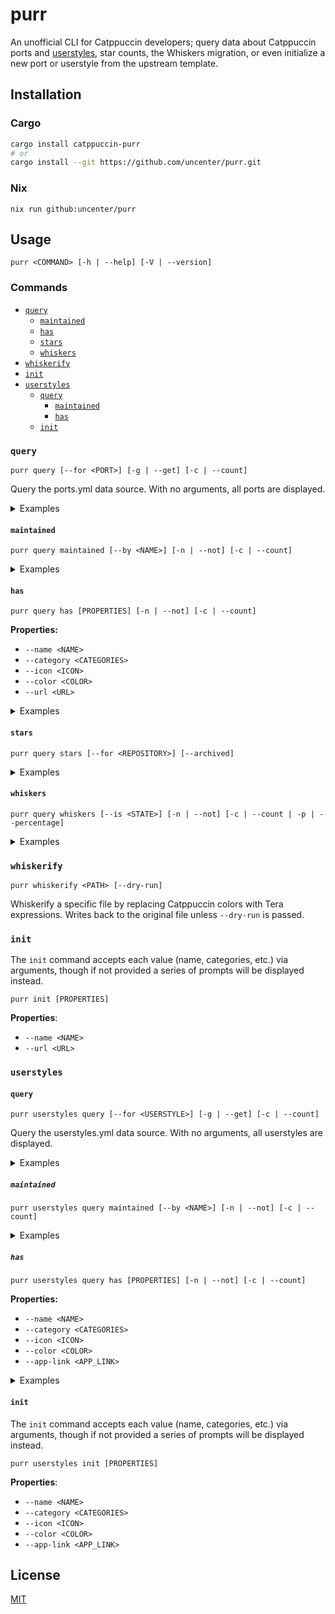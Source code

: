 # purr

An unofficial CLI for Catppuccin developers; query data about Catppuccin ports and [userstyles](https://github.com/catppuccin/userstyles), star counts, the Whiskers migration, or even initialize a new port or userstyle from the upstream template.

## Installation

### Cargo

```sh
cargo install catppuccin-purr
# or
cargo install --git https://github.com/uncenter/purr.git
```

### Nix

```
nix run github:uncenter/purr
```

## Usage

```
purr <COMMAND> [-h | --help] [-V | --version]
```

### Commands

- [`query`](#query)
  - [`maintained`](#maintained)
  - [`has`](#has)
  - [`stars`](#stars)
  - [`whiskers`](#whiskers)
- [`whiskerify`](#whiskerify)
- [`init`](#init)
- [`userstyles`](#userstyles)
  - [`query`](#query-1)
    - [`maintained`](#maintained-1)
    - [`has`](#has-1)
  - [`init`](#init-1)

### `query`

```
purr query [--for <PORT>] [-g | --get] [-c | --count]
```

Query the ports.yml data source. With no arguments, all ports are displayed.

<details>
<summary>Examples</summary>

- List all ports.

  ```
  purr query
  ```

- Count the number of ports.

  ```
  purr query --count
  ```


- List the names of all ports.

  ```
  purr query --get name
  ```

- List the current maintainers of the `nvim` port.

  ```
  purr query --for nvim --get current-maintainers
  ```

</details>

#### `maintained`

```
purr query maintained [--by <NAME>] [-n | --not] [-c | --count]
```

<details>
<summary>Examples</summary>

- List maintained ports.

  ```
  purr query maintained
  ```

- Count the number of maintained ports.

  ```
  purr query maintained --count
  ```

- List *un*maintained ports.

  ```
  purr query maintained --not
  ```

- Count the number of *un*maintained ports.

  ```
  purr query maintained --not --count
  ```

- List ports maintained by `<username>`.

  ```
  purr query maintained --by "<username>"
  ```

- Count the number of ports maintained by `<username>`.

  ```
  purr query maintained --by "<username>" --count
  ```

- List ports _not_ maintained by `<username>`.

  ```
  purr query maintained --by "<username>" --not
  ```

- Count the number of ports _not_ maintained by `<username>`.

  ```
  purr query maintained --by "<username>" --not --count
  ```

</details>

#### `has`

```
purr query has [PROPERTIES] [-n | --not] [-c | --count]
```

**Properties:**

- `--name <NAME>`
- `--category <CATEGORIES>`
- `--icon <ICON>`
- `--color <COLOR>`
- `--url <URL>`

<details>
<summary>Examples</summary>

- List ports with `color` set to `mauve`.

  ```
  purr query has --color mauve
  ```

- Count the number of ports that have `color` set to `mauve`.

  ```
  purr query has --color mauve --count
  ```

- Count the number of ports that have `color` set to anything other than `mauve`.

  ```
  purr query has --color mauve --not --count
  ```

- List ports that do not have `icon` defined.

  ```
  purr query has --icon --not
  ```

- List ports with categories of `application_launcher` and `system`.

  ```
  purr query has --category application_launcher,system
  ```

</details>

#### `stars`

```
purr query stars [--for <REPOSITORY>] [--archived]
```

<details>
<summary>Examples</summary>

- Get the total stars for all repositories across the organization.

  ```
  purr query stars
  ```

- Get the total stars for all non-archived repositories across the organization.

  ```
  purr query stars --archived false
  ```

- Get the total stars for only archived repositories across the organization.

  ```
  purr query stars --archived true
  ```

- Get the stars for a repository called `<repository>`.

  ```
  purr query stars --for "<repository>"
  ```

</details>

#### `whiskers`

```
purr query whiskers [--is <STATE>] [-n | --not] [-c | --count | -p | --percentage]
```

<details>
<summary>Examples</summary>

- Get the overall statistics of the Whiskerification process.
  
  ```
  purr query whiskers
  ```

- List Whiskerified repositories.

  ```
  purr query whiskers --is true
  ```

- List non-Whiskerified repositories.

  ```
  purr query whiskers --is false
  ```

- List repositories Whiskers is not applicable for.

  ```
  purr query whiskers --is not-applicable
  ```

- List repositories Whiskers *is* applicable for.

  ```
  purr query whiskers --is not-applicable --not
  ```

</details>

### `whiskerify`

```
purr whiskerify <PATH> [--dry-run]
```

Whiskerify a specific file by replacing Catppuccin colors with Tera expressions. Writes back to the original file unless `--dry-run` is passed.

### `init`

The `init` command accepts each value (name, categories, etc.) via arguments, though if not provided a series of prompts will be displayed instead.

```
purr init [PROPERTIES]
```

**Properties**:

- `--name <NAME>`
- `--url <URL>`

### `userstyles`

#### `query`

```
purr userstyles query [--for <USERSTYLE>] [-g | --get] [-c | --count]
```

Query the userstyles.yml data source. With no arguments, all userstyles are displayed.

<details>
<summary>Examples</summary>

- List all userstyles.

  ```
  purr userstyles query
  ```

- Count the number of userstyles.

  ```
  purr userstyles query --count
  ```


- List the names of all userstyles.

  ```
  purr userstyles query --get name
  ```

- List the current maintainers of the `youtube` userstyle.

  ```
  purr userstyles query --for youtube --get current-maintainers 
  ```

</details>

##### `maintained`

```
purr userstyles query maintained [--by <NAME>] [-n | --not] [-c | --count]
```

<details>
<summary>Examples</summary>

- List maintained userstyles.

  ```
  purr userstyles query maintained
  ```

- Count the number of maintained userstyles.

  ```
  purr userstyles query maintained --count
  ```

- List *un*maintained userstyles.

  ```
  purr userstyles query maintained --not
  ```

- Count the number of *un*maintained userstyles.

  ```
  purr userstyles query maintained --not --count
  ```

- List userstyles maintained by `<username>`.

  ```
  purr userstyles query maintained --by "<username>"
  ```

- Count the number of userstyles maintained by `<username>`.

  ```
  purr userstyles query maintained --by "<username>" --count
  ```

- List userstyles _not_ maintained by `<username>`.

  ```
  purr userstyles query maintained --by "<username>" --not
  ```

- Count the number of userstyles _not_ maintained by `<username>`.

  ```
  purr userstyles query maintained --by "<username>" --not --count
  ```

</details>

##### `has`

```
purr userstyles query has [PROPERTIES] [-n | --not] [-c | --count]
```

**Properties:**

- `--name <NAME>`
- `--category <CATEGORIES>`
- `--icon <ICON>`
- `--color <COLOR>`
- `--app-link <APP_LINK>`

<details>
<summary>Examples</summary>

- List userstyles with `color` set to `mauve`.

  ```
  purr userstyles query has --color mauve
  ```

- Count the number of userstyles that have `color` set to `mauve`.

  ```
  purr userstyles query has --color mauve --count
  ```

- Count the number of userstyles that have `color` set to anything other than `mauve`.

  ```
  purr userstyles query has --color mauve --not --count
  ```

- List userstyles that do not have `icon` defined.

  ```
  purr userstyles query has --icon --not
  ```

</details>

#### `init`

The `init` command accepts each value (name, categories, etc.) via arguments, though if not provided a series of prompts will be displayed instead.

```
purr userstyles init [PROPERTIES]
```

**Properties**:

- `--name <NAME>`
- `--category <CATEGORIES>`
- `--icon <ICON>`
- `--color <COLOR>`
- `--app-link <APP_LINK>`

## License

[MIT](LICENSE)
